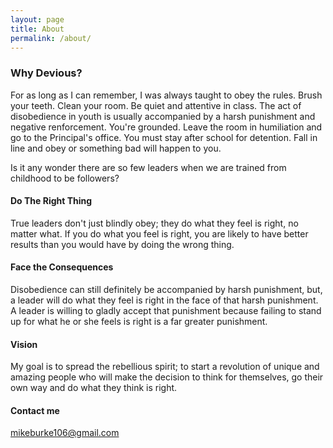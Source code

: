 ```yaml
---
layout: page
title: About
permalink: /about/
---
```


### Why Devious?

For as long as I can remember, I was always taught to obey the rules.  Brush your teeth.  Clean your room.  Be quiet and attentive in class.  The act of disobedience in youth is usually accompanied by a harsh punishment and negative renforcement.  You're grounded.  Leave the room in humiliation and go to the Principal's office.  You must stay after school for detention.  Fall in line and obey or something bad will happen to you.

Is it any wonder there are so few leaders when we are trained from childhood to be followers?

#### Do The Right Thing

True leaders don't just blindly obey; they do what they feel is right, no matter what.  If you do what you feel is right, you are likely to have better results than you would have by doing the wrong thing.

#### Face the Consequences

Disobedience can still definitely be accompanied by harsh punishment, but, a leader will do what they feel is right in the face of that harsh punishment.  A leader is willing to gladly accept that punishment because failing to stand up for what he or she feels is right is a far greater punishment.

#### Vision

My goal is to spread the rebellious spirit; to start a revolution of unique and amazing people who will make the decision to think for themselves, go their own way and do what they think is right.

#### Contact me

[mikeburke106@gmail.com](mailto:mikeburke106@gmail.com)

